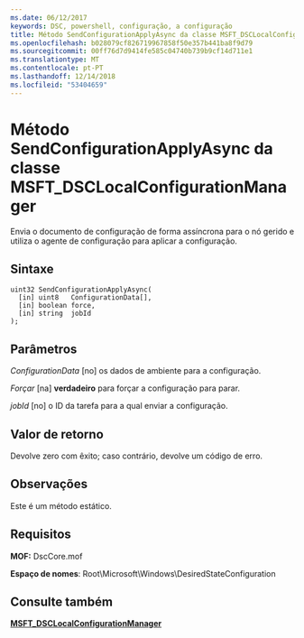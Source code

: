 ```yaml
---
ms.date: 06/12/2017
keywords: DSC, powershell, configuração, a configuração
title: Método SendConfigurationApplyAsync da classe MSFT_DSCLocalConfigurationManager
ms.openlocfilehash: b028079cf826719967858f50e357b441ba8f9d79
ms.sourcegitcommit: 00ff76d7d9414fe585c04740b739b9cf14d711e1
ms.translationtype: MT
ms.contentlocale: pt-PT
ms.lasthandoff: 12/14/2018
ms.locfileid: "53404659"
---
```

# <a name="sendconfigurationapplyasync-method-of-the-msftdsclocalconfigurationmanager-class"></a>Método SendConfigurationApplyAsync da classe MSFT_DSCLocalConfigurationManager

Envia o documento de configuração de forma assíncrona para o nó gerido e utiliza o agente de configuração para aplicar a configuração.

## <a name="syntax"></a>Sintaxe

```mof
uint32 SendConfigurationApplyAsync(
  [in] uint8   ConfigurationData[],
  [in] boolean force,
  [in] string  jobId
);
```

## <a name="parameters"></a>Parâmetros

*ConfigurationData* \[no\] os dados de ambiente para a configuração.

*Forçar* \[na\] **verdadeiro** para forçar a configuração para parar.

*jobId* \[no\] o ID da tarefa para a qual enviar a configuração.

## <a name="return-value"></a>Valor de retorno

Devolve zero com êxito; caso contrário, devolve um código de erro.

## <a name="remarks"></a>Observações

Este é um método estático.

## <a name="requirements"></a>Requisitos

**MOF:** DscCore.mof

**Espaço de nomes**: Root\Microsoft\Windows\DesiredStateConfiguration

## <a name="see-also"></a>Consulte também

[**MSFT_DSCLocalConfigurationManager**](msft-dsclocalconfigurationmanager.md)